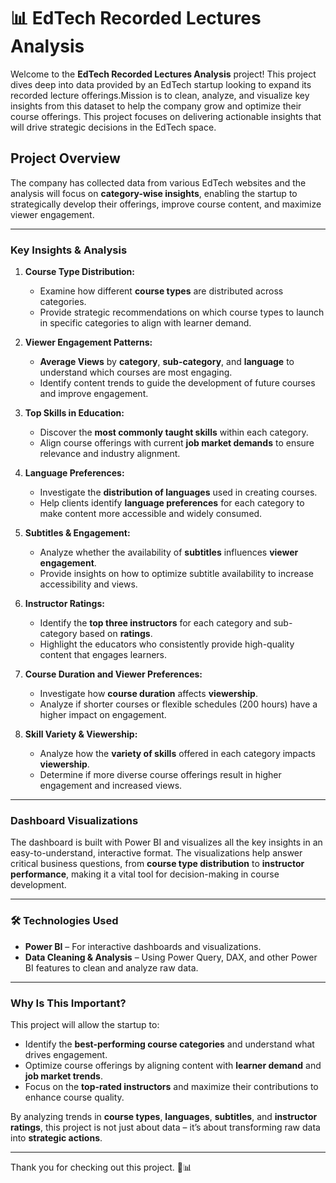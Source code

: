 


# 📊 **EdTech Recorded Lectures Analysis** 

Welcome to the **EdTech Recorded Lectures Analysis** project! This project dives deep into data provided by an EdTech startup looking to expand its recorded lecture offerings.Mission is to clean, analyze, and visualize key insights from this dataset to help the company grow and optimize their course offerings. This project focuses on delivering actionable insights that will drive strategic decisions in the EdTech space.

##  **Project Overview**

The company has collected data from various EdTech websites and the analysis will focus on **category-wise insights**, enabling the startup to strategically develop their offerings, improve course content, and maximize viewer engagement. 






---

###  **Key Insights & Analysis**

1. **Course Type Distribution:**
   - Examine how different **course types** are distributed across categories.
   - Provide strategic recommendations on which course types to launch in specific categories to align with learner demand.

2. **Viewer Engagement Patterns:**
   - **Average Views** by **category**, **sub-category**, and **language** to understand which courses are most engaging.
   - Identify content trends to guide the development of future courses and improve engagement.

3. **Top Skills in Education:**
   - Discover the **most commonly taught skills** within each category.
   - Align course offerings with current **job market demands** to ensure relevance and industry alignment.

4. **Language Preferences:**
   - Investigate the **distribution of languages** used in creating courses.
   - Help clients identify **language preferences** for each category to make content more accessible and widely consumed.

5. **Subtitles & Engagement:**
   - Analyze whether the availability of **subtitles** influences **viewer engagement**.
   - Provide insights on how to optimize subtitle availability to increase accessibility and views.

6. **Instructor Ratings:**
   - Identify the **top three instructors** for each category and sub-category based on **ratings**.
   - Highlight the educators who consistently provide high-quality content that engages learners.

7. **Course Duration and Viewer Preferences:**
   - Investigate how **course duration** affects **viewership**.
   - Analyze if shorter courses or flexible schedules (200 hours) have a higher impact on engagement.

8. **Skill Variety & Viewership:**
   - Analyze how the **variety of skills** offered in each category impacts **viewership**.
   - Determine if more diverse course offerings result in higher engagement and increased views.

---

###  **Dashboard Visualizations**

The dashboard is built with Power BI and visualizes all the key insights in an easy-to-understand, interactive format. The visualizations help answer critical business questions, from **course type distribution** to **instructor performance**, making it a vital tool for decision-making in course development.

---

### 🛠 **Technologies Used**

- **Power BI** – For interactive dashboards and visualizations.
- **Data Cleaning & Analysis** – Using Power Query, DAX, and other Power BI features to clean and analyze raw data.

---

###  **Why Is This Important?**

This project will allow the startup to:
- Identify the **best-performing course categories** and understand what drives engagement.
- Optimize course offerings by aligning content with **learner demand** and **job market trends**.
- Focus on the **top-rated instructors** and maximize their contributions to enhance course quality.

By analyzing trends in **course types**, **languages**, **subtitles**, and **instructor ratings**, this project is not just about data – it’s about transforming raw data into **strategic actions**.



---

Thank you for checking out this project. 🚀📊

